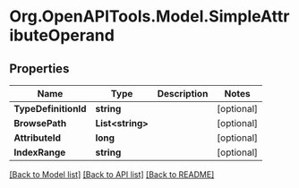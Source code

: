 # Org.OpenAPITools.Model.SimpleAttributeOperand

## Properties

Name | Type | Description | Notes
------------ | ------------- | ------------- | -------------
**TypeDefinitionId** | **string** |  | [optional] 
**BrowsePath** | **List&lt;string&gt;** |  | [optional] 
**AttributeId** | **long** |  | [optional] 
**IndexRange** | **string** |  | [optional] 

[[Back to Model list]](../README.md#documentation-for-models) [[Back to API list]](../README.md#documentation-for-api-endpoints) [[Back to README]](../README.md)

